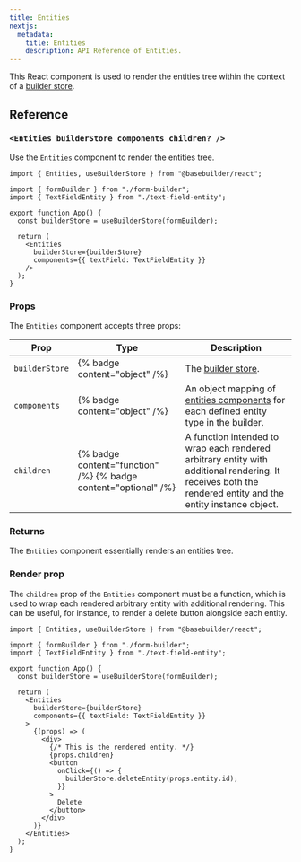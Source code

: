 ```yaml
---
title: Entities
nextjs:
  metadata:
    title: Entities
    description: API Reference of Entities.
---
```


This React component is used to render the entities tree within the context of a [builder store](/docs/api/react/use-builder-store).

## Reference

### `<Entities builderStore components children? />`

Use the `Entities` component to render the entities tree.

```tsx
import { Entities, useBuilderStore } from "@basebuilder/react";

import { formBuilder } from "./form-builder";
import { TextFieldEntity } from "./text-field-entity";

export function App() {
  const builderStore = useBuilderStore(formBuilder);

  return (
    <Entities
      builderStore={builderStore}
      components={{ textField: TextFieldEntity }}
    />
  );
}
```

### Props

The `Entities` component accepts three props:

| Prop           | Type                                                            | Description                                                                                                                                                |
| -------------- | --------------------------------------------------------------- | ---------------------------------------------------------------------------------------------------------------------------------------------------------- |
| `builderStore` | {% badge content="object" /%}                                   | The [builder store](/docs/api/react/use-builder-store).                                                                                                       |
| `components`   | {% badge content="object" /%}                                   | An object mapping of [entities components](/docs/api/react/create-entity-component) for each defined entity type in the builder.                           |
| `children`     | {% badge content="function" /%} {% badge content="optional" /%} | A function intended to wrap each rendered arbitrary entity with additional rendering. It receives both the rendered entity and the entity instance object. |

### Returns

The `Entities` component essentially renders an entities tree.

### Render prop

The `children` prop of the `Entities` component must be a function, which is used to wrap each rendered arbitrary entity with additional rendering. This can be useful, for instance, to render a delete button alongside each entity.

```tsx
import { Entities, useBuilderStore } from "@basebuilder/react";

import { formBuilder } from "./form-builder";
import { TextFieldEntity } from "./text-field-entity";

export function App() {
  const builderStore = useBuilderStore(formBuilder);

  return (
    <Entities
      builderStore={builderStore}
      components={{ textField: TextFieldEntity }}
    >
      {(props) => (
        <div>
          {/* This is the rendered entity. */}
          {props.children}
          <button
            onClick={() => {
              builderStore.deleteEntity(props.entity.id);
            }}
          >
            Delete
          </button>
        </div>
      )}
    </Entities>
  );
}
```
